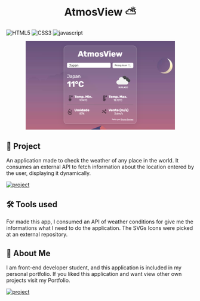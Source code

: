 [JAVASCRIPT__BADGE]: https://img.shields.io/badge/Javascript-000?style=for-the-badge&logo=javascript
[TYPESCRIPT__BADGE]: https://img.shields.io/badge/typescript-D4FAFF?style=for-the-badge&logo=typescript
[REACT__BADGE]: https://img.shields.io/badge/React-005CFE?style=for-the-badge&logo=react
[SCSS__BADGE]: https://img.shields.io/badge/scss-F7F7F7?style=for-the-badge&logo=sass
[SC__BADGE]: https://img.shields.io/badge/StyledComponents-fff?style=for-the-badge&logo=styledcomponents
[HTML__BADGE]: https://img.shields.io/badge/HTML-fff?style=for-the-badge&logo=html5&logoColor=30A3DC
[CSS__BADGE]: https://img.shields.io/badge/CSS3-fff?style=for-the-badge&logo=css3&logoColor=E94D5F
[PROJECT__BADGE]: https://img.shields.io/badge/📱Visit_this_project-000?style=for-the-badge&logo=project
[PROJECT__URL]: https://atmosview-bsg.vercel.app/
[PORTFOLIO__BADGE]: https://img.shields.io/badge/🖼PORTFOLIO-fff?style=for-the-badge&logo=project
[PORTFOLIO__URL]: https://devbrunogomes.vercel.app/

<h1 align="center" style="font-weight: bold;">AtmosView ⛅</h1>


![HTML5][HTML__BADGE]
![CSS3][CSS__BADGE]
![javascript][JAVASCRIPT__BADGE]

<p align="center">
    <img src="./assets/preview.png" alt="Image Preview" width="400px">
</p>

<h2 id="started">🚀 Project</h2>

An application made to check the weather of any place in the world. It consumes an external API to fetch information about the location entered by the user, displaying it dynamically.

[![project][PROJECT__BADGE]][PROJECT__URL]

<h2 id="started">🛠 Tools used</h2>

For made this app, I consumed an API of weather conditions for give me the informations what I need to do the application. The SVGs Icons were picked at an external repository. 


<h2 id="colab">🤝 About Me</h2>

I am front-end developer student, and this application is included in my personal portfolio. If you liked this application and want view other own projects visit my Portfolio.

[![project][PORTFOLIO__BADGE]][PORTFOLIO__URL]

